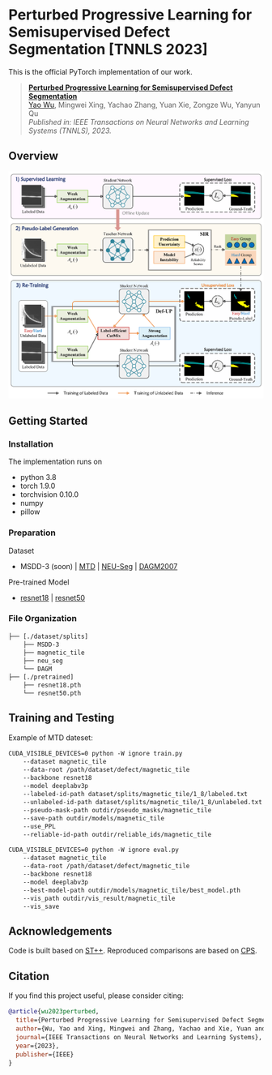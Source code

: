 # **Perturbed Progressive Learning for Semisupervised Defect Segmentation [TNNLS 2023]**

This is the official PyTorch implementation of our work.

> [**Perturbed Progressive Learning for Semisupervised Defect Segmentation**](https://doi.org/10.1109/TNNLS.2023.3324188)       
> [Yao Wu](https://scholar.google.com.hk/citations?user=QYbmS-YAAAAJ&hl=zh-CN), Mingwei Xing, Yachao Zhang, Yuan Xie, Zongze Wu, Yanyun Qu  
> *Published in: IEEE Transactions on Neural Networks and Learning Systems (TNNLS), 2023.*

## Overview
![framework](doc/framework.png)

## Getting Started

### Installation

The implementation runs on
- python 3.8
- torch 1.9.0
- torchvision 0.10.0
- numpy
- pillow

### Preparation

Dataset

- MSDD-3 (soon) | [MTD](https://www.kaggle.com/datasets/alex000kim/magnetic-tile-surface-defects) | [NEU-Seg](https://github.com/DHW-Master/NEU_Seg) | [DAGM2007](https://www.kaggle.com/datasets/mhskjelvareid/dagm-2007-competition-dataset-optical-inspection)

Pre-trained Model

- [resnet18]() | [resnet50]()

### File Organization

```
├── [./dataset/splits]
    ├── MSDD-3
    ├── magnetic_tile
    ├── neu_seg
    └── DAGM
├── [./pretrained]
    ├── resnet18.pth
    └── resnet50.pth
```

## Training and Testing
Example of MTD dateset:
```
CUDA_VISIBLE_DEVICES=0 python -W ignore train.py 
    --dataset magnetic_tile 
    --data-root /path/dataset/defect/magnetic_tile 
    --backbone resnet18 
    --model deeplabv3p 
    --labeled-id-path dataset/splits/magnetic_tile/1_8/labeled.txt 
    --unlabeled-id-path dataset/splits/magnetic_tile/1_8/unlabeled.txt 
    --pseudo-mask-path outdir/pseudo_masks/magnetic_tile 
    --save-path outdir/models/magnetic_tile 
    --use_PPL 
    --reliable-id-path outdir/reliable_ids/magnetic_tile
```
```
CUDA_VISIBLE_DEVICES=0 python -W ignore eval.py 
    --dataset magnetic_tile 
    --data-root /path/dataset/defect/magnetic_tile 
    --backbone resnet18 
    --model deeplabv3p 
    --best-model-path outdir/models/magnetic_tile/best_model.pth 
    --vis_path outdir/vis_result/magnetic_tile 
    --vis_save
```

## Acknowledgements

Code is built based on [ST++](https://github.com/LiheYoung/ST-PlusPlus). Reproduced comparisons are based on [CPS](https://github.com/charlesCXK/TorchSemiSeg).

## Citation

If you find this project useful, please consider citing:
```bibtex
@article{wu2023perturbed,
  title={Perturbed Progressive Learning for Semisupervised Defect Segmentation},
  author={Wu, Yao and Xing, Mingwei and Zhang, Yachao and Xie, Yuan and Wu, Zongze and Qu, Yanyun},
  journal={IEEE Transactions on Neural Networks and Learning Systems},
  year={2023},
  publisher={IEEE}
}
```
